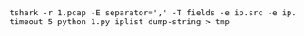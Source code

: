 <pre>
tshark -r 1.pcap -E separator=',' -T fields -e ip.src -e ip.dst -e dns.qry.name -e dns.ns -e dns.ptr.domain_name > dump-string
timeout 5 python 1.py iplist dump-string > tmp
</pre>

